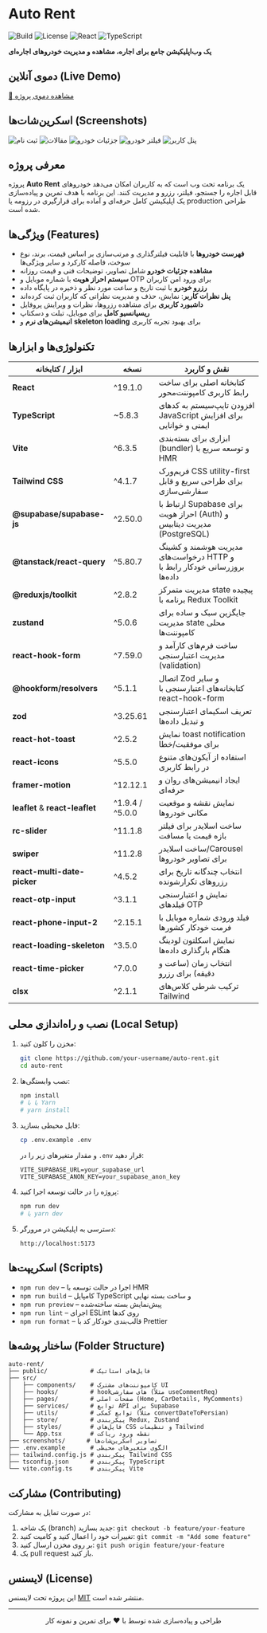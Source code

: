 # Auto Rent

![Build](https://img.shields.io/badge/build-passing-brightgreen)
![License](https://img.shields.io/badge/license-MIT-lightgrey)
![React](https://img.shields.io/badge/React-19.1.0-blue?logo=react)
![TypeScript](https://img.shields.io/badge/TypeScript-5.8.3-blue?logo=typescript)

**یک وب‌اپلیکیشن جامع برای اجاره، مشاهده و مدیریت خودروهای اجاره‌ای**

## دموی آنلاین (Live Demo)

[🚀 مشاهده دموی پروژه](auto-rent-opal.vercel.app)

## اسکرین‌شات‌ها (Screenshots)

![ثبت نام](./public/images/Screenshots/Screenshot (141))
![مقالات](./public/images/Screenshots/Screenshot (140))
![جزئیات خودرو](./public/images/Screenshots/Screenshot (139))
![فیلتر خودرو](./public/images/Screenshots/Screenshot (138))
![پنل کاربر](./public/images/Screenshots/Screenshot (137))

## معرفی پروژه

پروژه **Auto Rent** یک برنامه تحت وب است که به کاربران امکان می‌دهد خودروهای قابل اجاره را جستجو، فیلتر، رزرو و مدیریت کنند. این برنامه با هدف تمرین و پیاده‌سازی یک اپلیکیشن کامل حرفه‌ای و آماده برای قرارگیری در رزومه یا production طراحی شده است.

## ویژگی‌ها (Features)

* **فهرست خودروها** با قابلیت فیلترگذاری و مرتب‌سازی بر اساس قیمت، برند، نوع سوخت، فاصله کارکرد و سایر ویژگی‌ها
* **مشاهده جزئیات خودرو** شامل تصاویر، توضیحات فنی و قیمت روزانه
* **سیستم احراز هویت** با شماره موبایل و OTP برای ورود امن کاربران
* **رزرو خودرو** با ثبت تاریخ و ساعت مورد نظر و ذخیره در پایگاه داده
* **پنل نظرات کاربر**: نمایش، حذف و مدیریت نظراتی که کاربران ثبت کرده‌اند
* **داشبورد کاربری** برای مشاهده رزروها، نظرات و ویرایش پروفایل
* **ریسپانسیو کامل** برای موبایل، تبلت و دسکتاپ
* **انیمیشن‌های نرم** و **skeleton loading** برای بهبود تجربه کاربری

## تکنولوژی‌ها و ابزارها

| ابزار / کتابخانه                | نسخه            | نقش و کاربرد                                                              |
| ------------------------------- | --------------- | ------------------------------------------------------------------------- |
| **React**                       | ^19.1.0         | کتابخانه اصلی برای ساخت رابط کاربری کامپوننت‌محور                         |
| **TypeScript**                  | \~5.8.3         | افزودن تایپ‌سیستم به کدهای JavaScript برای افزایش ایمنی و خوانایی         |
| **Vite**                        | ^6.3.5          | ابزاری برای بسته‌بندی (bundler) و توسعه سریع با HMR                       |
| **Tailwind CSS**                | ^4.1.7          | فریم‌ورک CSS utility-first برای طراحی سریع و قابل سفارشی‌سازی             |
| **@supabase/supabase-js**       | ^2.50.0         | ارتباط با Supabase برای احراز هویت (Auth) و مدیریت دیتابیس (PostgreSQL)   |
| **@tanstack/react-query**       | ^5.80.7         | مدیریت هوشمند و کشینگ درخواست‌های HTTP و بروزرسانی خودکار رابط با داده‌ها |
| **@reduxjs/toolkit**            | ^2.8.2          | مدیریت متمرکز state پیچیده برنامه با Redux Toolkit                        |
| **zustand**                     | ^5.0.6          | جایگزین سبک و ساده برای مدیریت state محلی کامپوننت‌ها                     |
| **react-hook-form**             | ^7.59.0         | ساخت فرم‌های کارآمد و مدیریت اعتبارسنجی (validation)                      |
| **@hookform/resolvers**         | ^5.1.1          | اتصال Zod و سایر کتابخانه‌های اعتبارسنجی با react-hook-form               |
| **zod**                         | ^3.25.61        | تعریف اسکیمای اعتبارسنجی و تبدیل داده‌ها                                  |
| **react-hot-toast**             | ^2.5.2          | نمایش toast notification برای موفقیت/خطا                                  |
| **react-icons**                 | ^5.5.0          | استفاده از آیکون‌های متنوع در رابط کاربری                                 |
| **framer-motion**               | ^12.12.1        | ایجاد انیمیشن‌های روان و حرفه‌ای                                          |
| **leaflet** & **react-leaflet** | ^1.9.4 / ^5.0.0 | نمایش نقشه و موقعیت مکانی خودروها                                         |
| **rc-slider**                   | ^11.1.8         | ساخت اسلایدر برای فیلتر بازه قیمت یا مسافت                                |
| **swiper**                      | ^11.2.8         | ساخت اسلایدر/Carousel برای تصاویر خودروها                                 |
| **react-multi-date-picker**     | ^4.5.2          | انتخاب چندگانه تاریخ برای رزروهای تکرارشونده                              |
| **react-otp-input**             | ^3.1.1          | نمایش و اعتبارسنجی فیلدهای OTP                                            |
| **react-phone-input-2**         | ^2.15.1         | فیلد ورودی شماره موبایل با فرمت خودکار کشورها                             |
| **react-loading-skeleton**      | ^3.5.0          | نمایش اسکلتون لودینگ هنگام بارگذاری داده‌ها                               |
| **react-time-picker**           | ^7.0.0          | انتخاب زمان (ساعت و دقیقه) برای رزرو                                      |
| **clsx**                        | ^2.1.1          | ترکیب شرطی کلاس‌های Tailwind                                              |

## نصب و راه‌اندازی محلی (Local Setup)

1. مخزن را کلون کنید:

   ```bash
   git clone https://github.com/your-username/auto-rent.git
   cd auto-rent
   ```

2. نصب وابستگی‌ها:

   ```bash
   npm install
   # یا با Yarn
   # yarn install
   ```

3. فایل محیطی بسازید:

   ```bash
   cp .env.example .env
   ```

   و مقدار متغیرهای زیر را در `.env` قرار دهید:

   ```env
   VITE_SUPABASE_URL=your_supabase_url
   VITE_SUPABASE_ANON_KEY=your_supabase_anon_key
   ```

4. پروژه را در حالت توسعه اجرا کنید:

   ```bash
   npm run dev
   # یا yarn dev
   ```

5. دسترسی به اپلیکیشن در مرورگر:

   ```
   http://localhost:5173
   ```

## اسکریپت‌ها (Scripts)

* `npm run dev` – اجرا در حالت توسعه با HMR
* `npm run build` – کامپایل TypeScript و ساخت بسته نهایی
* `npm run preview` – پیش‌نمایش بسته ساخته‌شده
* `npm run lint` – اجرای ESLint روی کدها
* `npm run format` – قالب‌بندی خودکار کد با Prettier

## ساختار پوشه‌ها (Folder Structure)

```
auto-rent/
├── public/            # فایل‌های استاتیک
├── src/
│   ├── components/    # کامپوننت‌های مشترک UI
│   ├── hooks/         # hookهای سفارشی (مثلاً useCommentReq)
│   ├── pages/         # صفحات اصلی (Home, CarDetails, MyComments)
│   ├── services/      # توابع API برای Supabase
│   ├── utils/         # توابع کمکی (مثلاً convertDateToPersian)
│   ├── store/         # پیکربندی Redux, Zustand
│   ├── styles/        # فایل‌های CSS و تنظیمات Tailwind
│   └── App.tsx        # نقطه ورود ریاکت
├── screenshots/      # تصاویر اسکرین‌شات‌ها
├── .env.example       # الگوی متغیرهای محیطی
├── tailwind.config.js # پیکربندی Tailwind CSS
├── tsconfig.json      # پیکربندی TypeScript
└── vite.config.ts     # پیکربندی Vite
```

## مشارکت (Contributing)

در صورت تمایل به مشارکت:

1. یک شاخه (branch) جدید بسازید: `git checkout -b feature/your-feature`
2. تغییرات خود را اعمال کنید و کامیت کنید: `git commit -m "Add some feature"`
3. بر روی مخزن ارسال کنید: `git push origin feature/your-feature`
4. یک pull request باز کنید.

## لایسنس (License)

این پروژه تحت لایسنس [MIT](./LICENSE) منتشر شده است.

---

<p align="center">طراحی و پیاده‌سازی شده توسط با ❤ برای تمرین و نمونه کار</p>
